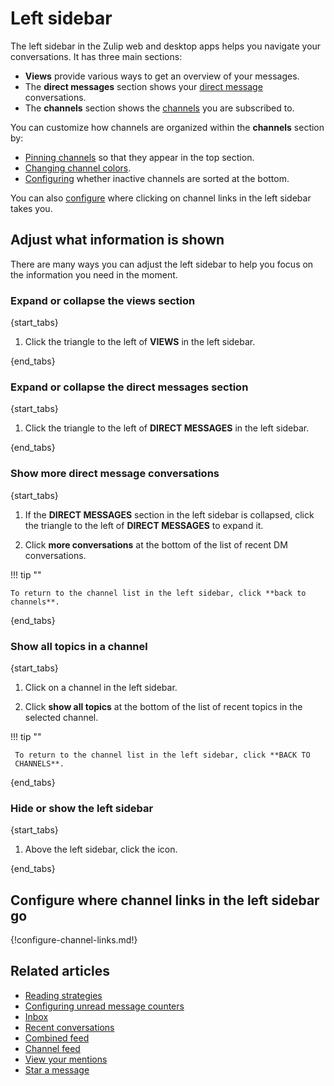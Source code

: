 # Left sidebar

The left sidebar in the Zulip web and desktop apps helps you navigate your
conversations. It has three main sections:

- **Views** provide various ways to get an overview of your messages.
- The **direct messages** section shows your [direct
  message](/help/direct-messages) conversations.
- The **channels** section shows the [channels](/help/introduction-to-channels)
  you are subscribed to.

You can customize how channels are organized within the **channels**
section by:

- [Pinning channels](/help/pin-a-channel) so that they appear in the top section.
- [Changing channel colors](/help/change-the-color-of-a-channel).
- [Configuring](/help/manage-inactive-channels) whether inactive channels are
  sorted at the bottom.

You can also [configure](#configure-where-channel-links-in-the-left-sidebar-go)
where clicking on channel links in the left sidebar takes you.

## Adjust what information is shown

There are many ways you can adjust the left sidebar to help you focus on the
information you need in the moment.

### Expand or collapse the views section

{start_tabs}

1. Click the triangle to the left of **VIEWS** in the left sidebar.

{end_tabs}

### Expand or collapse the direct messages section

{start_tabs}

1. Click the triangle to the left of **DIRECT MESSAGES** in the left sidebar.

{end_tabs}

### Show more direct message conversations

{start_tabs}

1. If the **DIRECT MESSAGES** section in the left sidebar is collapsed, click the triangle to the
   left of **DIRECT MESSAGES** to expand it.

1. Click **more conversations** at the bottom of the list of recent DM conversations.

!!! tip ""

    To return to the channel list in the left sidebar, click **back to channels**.

{end_tabs}


### Show all topics in a channel

{start_tabs}

1. Click on a channel in the left sidebar.

1. Click **show all topics** at the bottom of the list of recent topics in the
   selected channel.

!!! tip ""

     To return to the channel list in the left sidebar, click **BACK TO
     CHANNELS**.

{end_tabs}

### Hide or show the left sidebar

{start_tabs}

1. Above the left sidebar, click the <i class="fa fa-reorder"></i> icon.

{end_tabs}

## Configure where channel links in the left sidebar go

{!configure-channel-links.md!}

## Related articles
* [Reading strategies](/help/reading-strategies)
* [Configuring unread message counters](/help/configure-unread-message-counters)
* [Inbox](/help/inbox)
* [Recent conversations](/help/recent-conversations)
* [Combined feed](/help/combined-feed)
* [Channel feed](/help/channel-feed)
* [View your mentions](/help/view-your-mentions)
* [Star a message](/help/star-a-message)
